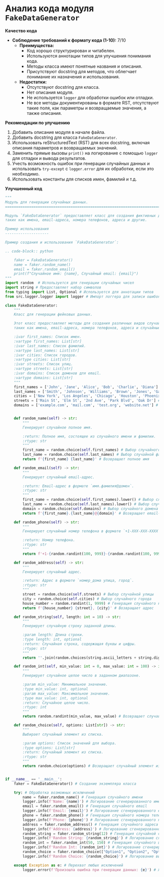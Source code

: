 # Анализ кода модуля `FakeDataGenerator`

**Качество кода**
-  **Соблюдение требований к формату кода (1-10):** 7/10
    -  **Преимущества:**
        -   Код хорошо структурирован и читабелен.
        -   Используются аннотации типов для улучшения понимания кода.
        -   Методы класса имеют понятные названия и описания.
        -   Присутствуют docstring для методов, что облегчает понимание их назначения и использования.
    - **Недостатки:**
        -  Отсутствуют docstring для класса.
        -  Нет описания модуля.
        -  Не используется `logger` для обработки ошибок или отладки.
        -   Не все методы документированы в формате RST, отсутствуют такие поля, как параметры и возвращаемые значения, а также описания.

**Рекомендации по улучшению**
1.  Добавить описание модуля в начале файла.
2.  Добавить docstring для класса `FakeDataGenerator`.
3.  Использовать reStructuredText (RST) для всех docstring, включая описания параметров и возвращаемых значений.
4.  Заменить прямые вызовы `print()` на логирование с помощью `logger` для отладки и вывода результатов.
5.  Учесть возможность ошибок при генерации случайных данных и использовать `try-except` с `logger.error` для их обработки, если это необходимо.
6.  Использовать константы для списков имен, фамилий и т.д.

**Улучшенный код**
```python
"""
Модуль для генерации случайных данных.
=========================================================================================

Модуль `FakeDataGenerator` предоставляет класс для создания фиктивных данных,
таких как имена, email-адреса, номера телефонов, адреса и другие.

Пример использования
--------------------

Пример создания и использования `FakeDataGenerator`:

.. code-block:: python

    faker = FakeDataGenerator()
    name = faker.random_name()
    email = faker.random_email()
    print(f"Случайное имя: {name}, Случайный email: {email}")
"""
import random  # Используется для генерации случайных чисел
import string # Предоставляет набор символов
from typing import List, Optional # Используется для аннотации типов
from src.logger.logger import logger # Импорт логгера для записи ошибок

class FakeDataGenerator:
    """
    Класс для генерации фейковых данных.

    Этот класс предоставляет методы для создания различных видов случайных данных,
    таких как имена, email-адреса, номера телефонов, адреса и случайные строки.

    :ivar first_names: Список имен.
    :vartype first_names: List[str]
    :ivar last_names: Список фамилий.
    :vartype last_names: List[str]
    :ivar cities: Список городов.
    :vartype cities: List[str]
    :ivar streets: Список улиц.
    :vartype streets: List[str]
    :ivar domains: Список доменов для email.
    :vartype domains: List[str]
    """
    first_names = ['John', 'Jane', 'Alice', 'Bob', 'Charlie', 'Diana'] # Список имен
    last_names = ['Smith', 'Johnson', 'Williams', 'Brown', 'Jones', 'Garcia'] # Список фамилий
    cities = ['New York', 'Los Angeles', 'Chicago', 'Houston', 'Phoenix'] # Список городов
    streets = ['Main St', 'Elm St', '2nd Ave', 'Park Blvd', 'Oak Dr'] # Список улиц
    domains = ['example.com', 'mail.com', 'test.org', 'website.net'] # Список доменов


    def random_name(self) -> str:
        """
        Генерирует случайное полное имя.

        :return: Полное имя, состоящее из случайного имени и фамилии.
        :rtype: str
        """
        first_name = random.choice(self.first_names) # Выбор случайного имени
        last_name = random.choice(self.last_names) # Выбор случайной фамилии
        return f'{first_name} {last_name}' # Возвращает полное имя

    def random_email(self) -> str:
        """
        Генерирует случайный email-адрес.

        :return: Email-адрес в формате `имя.фамилия@домен`.
        :rtype: str
        """
        first_name = random.choice(self.first_names).lower() # Выбор случайного имени и преобразование в нижний регистр
        last_name = random.choice(self.last_names).lower() # Выбор случайной фамилии и преобразование в нижний регистр
        domain = random.choice(self.domains) # Выбор случайного домена
        return f'{first_name}.{last_name}@{domain}' # Возвращает email-адрес

    def random_phone(self) -> str:
        """
        Генерирует случайный номер телефона в формате `+1-XXX-XXX-XXXX`.

        :return: Номер телефона.
        :rtype: str
        """
        return f'+1-{random.randint(100, 999)}-{random.randint(100, 999)}-{random.randint(1000, 9999)}' # Возвращает номер телефона

    def random_address(self) -> str:
        """
        Генерирует случайный адрес.

        :return: Адрес в формате `номер_дома улица, город`.
        :rtype: str
        """
        street = random.choice(self.streets) # Выбор случайной улицы
        city = random.choice(self.cities) # Выбор случайного города
        house_number = random.randint(1, 9999) # Генерация случайного номера дома
        return f'{house_number} {street}, {city}' # Возвращает адрес

    def random_string(self, length: int = 10) -> str:
        """
        Генерирует случайную строку заданной длины.

        :param length: Длина строки.
        :type length: int, optional
        :return: Случайная строка, содержащая буквы и цифры.
        :rtype: str
        """
        return ''.join(random.choices(string.ascii_letters + string.digits, k=length)) # Возвращает случайную строку

    def random_int(self, min_value: int = 0, max_value: int = 100) -> int:
        """
        Генерирует случайное целое число в заданном диапазоне.

        :param min_value: Минимальное значение.
        :type min_value: int, optional
        :param max_value: Максимальное значение.
        :type max_value: int, optional
        :return: Случайное целое число.
        :rtype: int
        """
        return random.randint(min_value, max_value) # Возвращает случайное целое число

    def random_choice(self, options: List[str]) -> str:
        """
        Выбирает случайный элемент из списка.

        :param options: Список значений для выбора.
        :type options: List[str]
        :return: Случайный элемент из списка.
        :rtype: str
        """
        return random.choice(options) # Возвращает случайный элемент из списка


if __name__ == '__main__':
    faker = FakeDataGenerator() # Создание экземпляра класса

    try: # Обработка возможных исключений
        name = faker.random_name() # Генерация случайного имени
        logger.info(f'Name: {name}') # Логирование сгенерированного имени
        email = faker.random_email() # Генерация случайного email
        logger.info(f'Email: {email}') # Логирование сгенерированного email
        phone = faker.random_phone() # Генерация случайного номера телефона
        logger.info(f'Phone: {phone}') # Логирование сгенерированного номера телефона
        address = faker.random_address() # Генерация случайного адреса
        logger.info(f'Address: {address}') # Логирование сгенерированного адреса
        random_string = faker.random_string(12) # Генерация случайной строки
        logger.info(f'Random String: {random_string}') # Логирование сгенерированной строки
        random_int = faker.random_int(50, 150) # Генерация случайного целого числа
        logger.info(f'Random Int: {random_int}') # Логирование сгенерированного числа
        random_choice = faker.random_choice(["Option1", "Option2", "Option3"]) # Выбор случайного элемента из списка
        logger.info(f'Random Choice: {random_choice}') # Логирование выбранного элемента

    except Exception as e: # Перехват любых исключений
        logger.error(f'Произошла ошибка при генерации данных: {e}') # Логирование ошибки
```